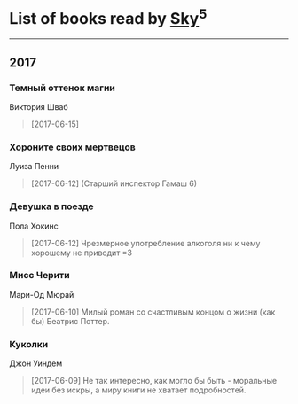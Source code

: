 # List of books read by [Sky](https://www.instagram.com/impending_sky/)<sup>5</sup>
---

## 2017

### Темный оттенок магии
Виктория Шваб
> [2017-06-15] 


### Хороните своих мертвецов
Луиза Пенни
> [2017-06-12] (Старший инспектор Гамаш 6)


### Девушка в поезде
Пола Хокинс
> [2017-06-12] Чрезмерное употребление алкоголя ни к чему хорошему не приводит =3


### Мисс Черити
Мари-Од Мюрай
> [2017-06-10] Милый роман со счастливым концом о жизни (как бы) Беатрис Поттер.


### Куколки
Джон Уиндем
> [2017-06-09] Не так интересно, как могло бы быть - моральные идеи без искры, а миру книги не хватает подробностей.



